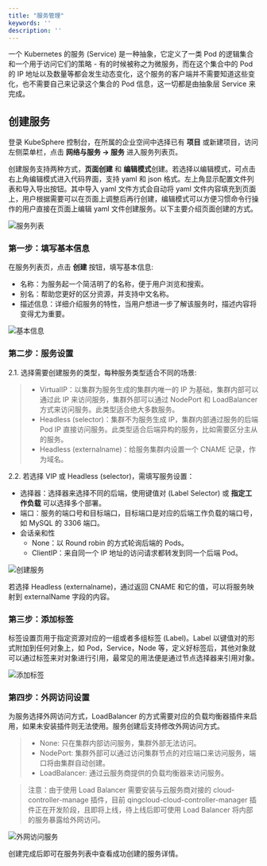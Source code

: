 ```yaml
---
title: "服务管理"
keywords: ''
description: ''
---
```


一个 Kubernetes 的服务 (Service) 是一种抽象，它定义了一类 Pod 的逻辑集合和一个用于访问它们的策略 - 有的时候被称之为微服务，而在这个集合中的 Pod 的 IP 地址以及数量等都会发生动态变化，这个服务的客户端并不需要知道这些变化，也不需要自己来记录这个集合的 Pod 信息，这一切都是由抽象层 Service 来完成。

## 创建服务

登录 KubeSphere 控制台，在所属的企业空间中选择已有 **项目** 或新建项目，访问左侧菜单栏，点击 **网络与服务 → 服务** 进入服务列表页。


创建服务支持两种方式，**页面创建** 和 **编辑模式**创建。若选择以编辑模式，可点击右上角编辑模式进入代码界面，支持 yaml 和 json 格式。左上角显示配置文件列表和导入导出按钮。其中导入 yaml 文件方式会自动将 yaml 文件内容填充到页面上，用户根据需要可以在页面上调整后再行创建，编辑模式可以方便习惯命令行操作的用户直接在页面上编辑 yaml 文件创建服务。以下主要介绍页面创建的方式。

![服务列表](/ae-services-list.png)


### 第一步：填写基本信息

在服务列表页，点击 **创建** 按钮，填写基本信息:

- 名称：为服务起一个简洁明了的名称，便于用户浏览和搜索。
- 别名：帮助您更好的区分资源，并支持中文名称。
- 描述信息：详细介绍服务的特性，当用户想进一步了解该服务时，描述内容将变得尤为重要。

![基本信息](/ae-svc-basic.png)

### 第二步：服务设置

2.1. 选择需要创建服务的类型，每种服务类型适合不同的场景:

> - VirtualIP：以集群为服务生成的集群内唯一的 IP 为基础，集群内部可以通过此 IP 来访问服务，集群外部可以通过 NodePort 和 LoadBalancer 方式来访问服务。此类型适合绝大多数服务。
> - Headless (selector)：集群不为服务生成 IP，集群内部通过服务的后端 Pod IP 直接访问服务。此类型适合后端异构的服务，比如需要区分主从的服务。
> - Headless (externalname)：给服务集群内设置一个 CNAME 记录，作为域名。


2.2. 若选择 VIP 或 Headless (selector)，需填写服务设置：

- 选择器：选择器来选择不同的后端，使用键值对 (Label Selector) 或 **指定工作负载** 可以选择多个部署。
- 端口：服务的端口号和目标端口，目标端口是对应的后端工作负载的端口号，如 MySQL 的 3306 端口。
- 会话亲和性
   - None：以 Round robin 的方式轮询后端的 Pods。
   - ClientIP：来自同一个 IP 地址的访问请求都转发到同一个后端 Pod。

![创建服务](/ae-svc-setting.png)

若选择 Headless (externalname)，通过返回 CNAME 和它的值，可以将服务映射到 externalName 字段的内容。

### 第三步：添加标签

标签设置页用于指定资源对应的一组或者多组标签 (Label)。Label 以键值对的形式附加到任何对象上，如 Pod，Service，Node 等，定义好标签后，其他对象就可以通过标签来对对象进行引用，最常见的用法便是通过节点选择器来引用对象。

![添加标签](/ae-svc-label.png)

### 第四步：外网访问设置

为服务选择外网访问方式，LoadBalancer 的方式需要对应的负载均衡器插件来启用，如果未安装插件则无法使用。服务创建后支持修改外网访问方式。

> - None: 只在集群内部访问服务，集群外部无法访问。
> - NodePort: 集群外部可以通过访问集群节点的对应端口来访问服务，端口将由集群自动创建。
> - LoadBalancer: 通过云服务商提供的负载均衡器来访问服务。

> 注意：由于使用 Load Balancer 需要安装与云服务商对接的 cloud-controller-manage 插件，目前 qingcloud-cloud-controller-manager 插件正在开发阶段，且即将上线，待上线后即可使用 Load Balancer 将内部的服务暴露给外网访问。

![外网访问服务](/ae-svc-access.png)

创建完成后即可在服务列表中查看成功创建的服务详情。 



<!-- ## 修改外网访问方式

选择 **项目设置 → 外网访问**，可以看到当前项目的外网访问方式，目前外网访问方式支持 NodePort 和 LoadBalancer 两种方式，详见 [外网访问](../../project-setting/project-gateway)。

点击 “···” 可以编辑或删除外网访问方式。

> 注：修改外网访问方式可能导致其它依赖此服务的应用不可用，请谨慎操作。

![修改外网访问](/ae-svc-gateway.png) -->